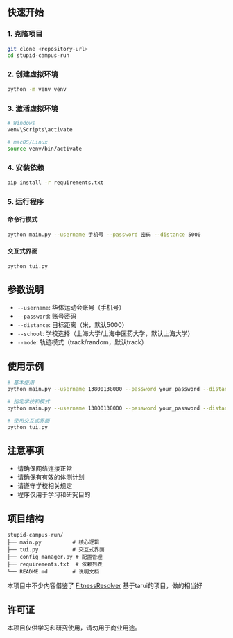 ## 快速开始

### 1. 克隆项目
```bash
git clone <repository-url>
cd stupid-campus-run
```

### 2. 创建虚拟环境
```bash
python -m venv venv
```

### 3. 激活虚拟环境
```bash
# Windows
venv\Scripts\activate

# macOS/Linux
source venv/bin/activate
```

### 4. 安装依赖
```bash
pip install -r requirements.txt
```

### 5. 运行程序

#### 命令行模式
```bash
python main.py --username 手机号 --password 密码 --distance 5000
```

#### 交互式界面
```bash
python tui.py
```

## 参数说明

- `--username`: 华体运动会账号（手机号）
- `--password`: 账号密码
- `--distance`: 目标距离（米，默认5000）
- `--school`: 学校选择（上海大学/上海中医药大学，默认上海大学）
- `--mode`: 轨迹模式（track/random，默认track）

## 使用示例

```bash
# 基本使用
python main.py --username 13800138000 --password your_password --distance 3000

# 指定学校和模式
python main.py --username 13800138000 --password your_password --distance 5000 --school 上海大学 --mode track

# 使用交互式界面
python tui.py
```

## 注意事项

- 请确保网络连接正常
- 请确保有有效的体测计划
- 请遵守学校相关规定
- 程序仅用于学习和研究目的

## 项目结构

```
stupid-campus-run/
├── main.py          # 核心逻辑
├── tui.py           # 交互式界面
├── config_manager.py # 配置管理
├── requirements.txt  # 依赖列表
└── README.md        # 说明文档
```

本项目中不少内容借鉴了 [FitnessResolver](https://github.com/ThunderEnvoy/FitnessResolver) 基于tarui的项目，做的相当好

## 许可证

本项目仅供学习和研究使用，请勿用于商业用途。
